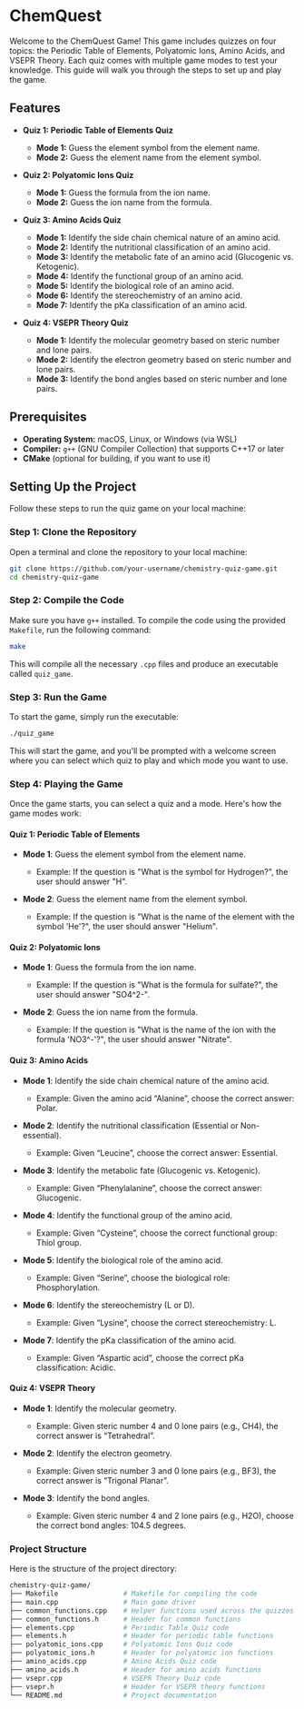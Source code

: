 # ChemQuest

Welcome to the ChemQuest Game!
This game includes quizzes on four topics: the Periodic Table of Elements, Polyatomic Ions, Amino Acids, and VSEPR Theory.
Each quiz comes with multiple game modes to test your knowledge.
This guide will walk you through the steps to set up and play the game.

## Features

- **Quiz 1: Periodic Table of Elements Quiz**

  - **Mode 1:** Guess the element symbol from the element name.
  - **Mode 2:** Guess the element name from the element symbol.

- **Quiz 2: Polyatomic Ions Quiz**

  - **Mode 1:** Guess the formula from the ion name.
  - **Mode 2:** Guess the ion name from the formula.

- **Quiz 3: Amino Acids Quiz**

  - **Mode 1:** Identify the side chain chemical nature of an amino acid.
  - **Mode 2:** Identify the nutritional classification of an amino acid.
  - **Mode 3:** Identify the metabolic fate of an amino acid (Glucogenic vs. Ketogenic).
  - **Mode 4:** Identify the functional group of an amino acid.
  - **Mode 5:** Identify the biological role of an amino acid.
  - **Mode 6:** Identify the stereochemistry of an amino acid.
  - **Mode 7:** Identify the pKa classification of an amino acid.

- **Quiz 4: VSEPR Theory Quiz**

  - **Mode 1:** Identify the molecular geometry based on steric number and lone pairs.
  - **Mode 2:** Identify the electron geometry based on steric number and lone pairs.
  - **Mode 3:** Identify the bond angles based on steric number and lone pairs.

## Prerequisites

- **Operating System:** macOS, Linux, or Windows (via WSL)
- **Compiler:** `g++` (GNU Compiler Collection) that supports C++17 or later
- **CMake** (optional for building, if you want to use it)

## Setting Up the Project

Follow these steps to run the quiz game on your local machine:

### Step 1: Clone the Repository

Open a terminal and clone the repository to your local machine:

```bash
git clone https://github.com/your-username/chemistry-quiz-game.git
cd chemistry-quiz-game
```

### Step 2: Compile the Code

Make sure you have `g++` installed. To compile the code using the provided `Makefile`, run the following command:

```bash
make
```

This will compile all the necessary `.cpp` files and produce an executable called `quiz_game`.

### Step 3: Run the Game

To start the game, simply run the executable:

```bash
./quiz_game
```

This will start the game, and you'll be prompted with a welcome screen where you can select which quiz to play and which mode you want to use.

### Step 4: Playing the Game

Once the game starts, you can select a quiz and a mode. Here's how the game modes work:

#### Quiz 1: Periodic Table of Elements

- **Mode 1**: Guess the element symbol from the element name.

  - Example: If the question is "What is the symbol for Hydrogen?", the user should answer "H".

- **Mode 2**: Guess the element name from the element symbol.

  - Example: If the question is "What is the name of the element with the symbol 'He'?", the user should answer "Helium".

#### Quiz 2: Polyatomic Ions

- **Mode 1**: Guess the formula from the ion name.

  - Example: If the question is "What is the formula for sulfate?", the user should answer "SO4^2-".

- **Mode 2**: Guess the ion name from the formula.

  - Example: If the question is "What is the name of the ion with the formula 'NO3^-'?", the user should answer "Nitrate".

#### Quiz 3: Amino Acids

- **Mode 1**: Identify the side chain chemical nature of the amino acid.

  - Example: Given the amino acid “Alanine”, choose the correct answer: Polar.

- **Mode 2**: Identify the nutritional classification (Essential or Non-essential).

  - Example: Given “Leucine”, choose the correct answer: Essential.

- **Mode 3**: Identify the metabolic fate (Glucogenic vs. Ketogenic).

  - Example: Given “Phenylalanine”, choose the correct answer: Glucogenic.

- **Mode 4**: Identify the functional group of the amino acid.

  - Example: Given “Cysteine”, choose the correct functional group: Thiol group.

- **Mode 5**: Identify the biological role of the amino acid.

  - Example: Given “Serine”, choose the biological role: Phosphorylation.

- **Mode 6**: Identify the stereochemistry (L or D).

  - Example: Given “Lysine”, choose the correct stereochemistry: L.

- **Mode 7**: Identify the pKa classification of the amino acid.

  - Example: Given “Aspartic acid”, choose the correct pKa classification: Acidic.

#### Quiz 4: VSEPR Theory

- **Mode 1**: Identify the molecular geometry.

  - Example: Given steric number 4 and 0 lone pairs (e.g., CH4), the correct answer is “Tetrahedral”.

- **Mode 2**: Identify the electron geometry.

  - Example: Given steric number 3 and 0 lone pairs (e.g., BF3), the correct answer is “Trigonal Planar”.

- **Mode 3**: Identify the bond angles.

  - Example: Given steric number 4 and 2 lone pairs (e.g., H2O), choose the correct bond angles: 104.5 degrees.

### Project Structure

Here is the structure of the project directory:

```bash
chemistry-quiz-game/
├── Makefile                # Makefile for compiling the code
├── main.cpp                # Main game driver
├── common_functions.cpp    # Helper functions used across the quizzes
├── common_functions.h      # Header for common functions
├── elements.cpp            # Periodic Table Quiz code
├── elements.h              # Header for periodic table functions
├── polyatomic_ions.cpp     # Polyatomic Ions Quiz code
├── polyatomic_ions.h       # Header for polyatomic ion functions
├── amino_acids.cpp         # Amino Acids Quiz code
├── amino_acids.h           # Header for amino acids functions
├── vsepr.cpp               # VSEPR Theory Quiz code
├── vsepr.h                 # Header for VSEPR theory functions
└── README.md               # Project documentation
```

